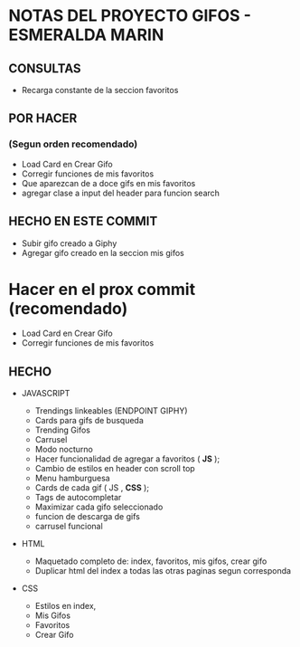 # NOTAS DEL PROYECTO GIFOS - ESMERALDA MARIN

## CONSULTAS

* Recarga constante de la seccion favoritos

## POR HACER 
### (Segun orden recomendado)

* Load Card en Crear Gifo
* Corregir funciones de mis favoritos
* Que aparezcan de a doce gifs en mis favoritos
* agregar clase a input del header para funcion search

## HECHO EN ESTE COMMIT ##

* Subir gifo creado a Giphy
* Agregar gifo creado en la seccion mis gifos


# Hacer en el prox commit (recomendado)

* Load Card en Crear Gifo
* Corregir funciones de mis favoritos











## HECHO

* JAVASCRIPT
    * Trendings linkeables (ENDPOINT GIPHY)
    * Cards para gifs de busqueda
    * Trending Gifos
    * Carrusel 
    * Modo nocturno
    * Hacer funcionalidad de agregar a favoritos ( **JS** );
    * Cambio de estilos en header con scroll top
    * Menu hamburguesa
    * Cards de cada gif ( JS , **CSS** );
    * Tags de autocompletar
    * Maximizar cada gifo seleccionado
    * funcion de descarga de gifs
    * carrusel funcional


* HTML
    * Maquetado completo de: index, favoritos, mis gifos, crear gifo
    * Duplicar html del index a todas las otras paginas segun corresponda

* CSS
    * Estilos en index,
    * Mis Gifos
    * Favoritos
    * Crear Gifo






